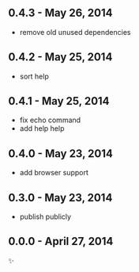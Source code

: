 
0.4.3 - May 26, 2014
--------------------
* remove old unused dependencies

0.4.2 - May 25, 2014
--------------------
* sort help

0.4.1 - May 25, 2014
--------------------
* fix echo command
* add help help

0.4.0 - May 23, 2014
--------------------
* add browser support

0.3.0 - May 23, 2014
--------------------
* publish publicly

0.0.0 - April 27, 2014
----------------------
:sparkles: